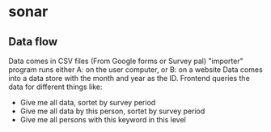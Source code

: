 # sonar

## Data flow

Data comes in CSV files (From Google forms or Survey pal)
"importer" program runs either A: on the user computer, or B: on a website
Data comes into a data store with the month and year as the ID.
Frontend queries the data for different things like:

* Give me all data, sortet by survey period
* Give me all data by this person, sortet by survey period
* Give me all persons with this keyword in this level